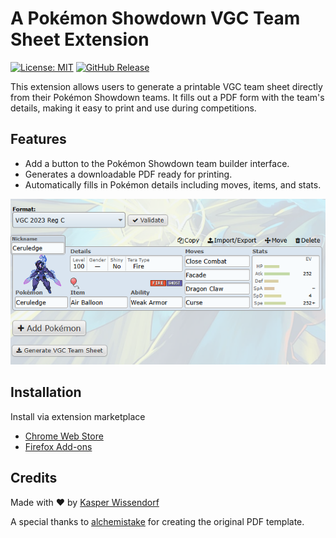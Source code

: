 # A Pokémon Showdown VGC Team Sheet Extension

[![License: MIT](https://img.shields.io/badge/License-MIT-yellow.svg)](https://opensource.org/licenses/MIT)
[![GitHub Release](https://img.shields.io/github/v/release/kasp470f/ShowdownVGCTeamSheet)](https://github.com/kasp470f/ShowdownVGCTeamSheet/releases)

This extension allows users to generate a printable VGC team sheet directly from their Pokémon Showdown teams. It fills out a PDF form with the team's details, making it easy to print and use during competitions.

## Features

- Add a button to the Pokémon Showdown team builder interface.
- Generates a downloadable PDF ready for printing.
- Automatically fills in Pokémon details including moves, items, and stats.

![Screenshot of the extension in action](./.github/images/screenshot_01.png)

## Installation

Install via extension marketplace

- [Chrome Web Store](https://chrome.google.com/webstore/detail/pokemon-showdown-vgc-tea/your-extension-id)
- [Firefox Add-ons](https://addons.mozilla.org/en-US/firefox/addon/your-extension-id)

## Credits

Made with ❤️ by [Kasper Wissendorf](https://github.com/kasp470f)

A special thanks to [alchemistake](https://github.com/alchemistake) for creating the original PDF template.
